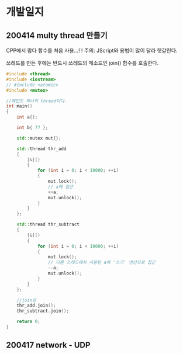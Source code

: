 # 개발일지

## 200414 multy thread 만들기

CPP에서 람다 함수를 처음 사용...!
! 주의: JScript와 용법이 많이 달라 헷갈린다.

쓰레드를 만든 후에는 반드시 쓰레드의 메소드인 join() 함수를 호출한다.

```cpp
#include <thread> 
#include <iostream>
// #include <atomic>
#include <mutex>

//메인도 하나의 thread이다.
int main()
{
	int a{}; 

	int b{ 77 };

	std::mutex mut{};

	std::thread thr_add
	{
		[&]()
		{
			for (int i = 0; i < 10000; ++i)
			{
				mut.lock();
                // a에 접근
				++a;	
				mut.unlock();
			}
		}
	};

	std::thread thr_subtract
	{
		[&]()
		{
			for (int i = 0; i < 10000; ++i)
			{
				mut.lock();
                // 다른 쓰레드에서 사용된 a에 '쓰기' 연산으로 접근 
				--a;
				mut.unlock();
			}
		}
	};

    //join은 
	thr_add.join(); 
	thr_subtract.join();

	return 0;
}
```


## 200417 network - UDP 



```cpp



```
